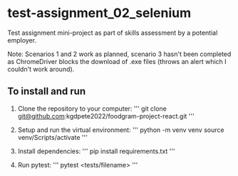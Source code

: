 # test-assignment_02_selenium
Test assignment mini-project as part of skills assessment by a potential employer.

Note: Scenarios 1 and 2 work as planned, scenario 3 hasn't been completed as ChromeDriver blocks the download of .exe files (throws an alert which I couldn't work around).

## To install and run

1. Clone the repository to your computer:
'''
git clone git@github.com:kgdpete2022/foodgram-project-react.git
'''

2. Setup and run the virtual environment:
'''
python -m venv venv
source venv/Scripts/activate
'''

3. Install dependencies:
'''
pip install requirements.txt
'''

4. Run pytest:
'''
pytest <tests/filename>
'''